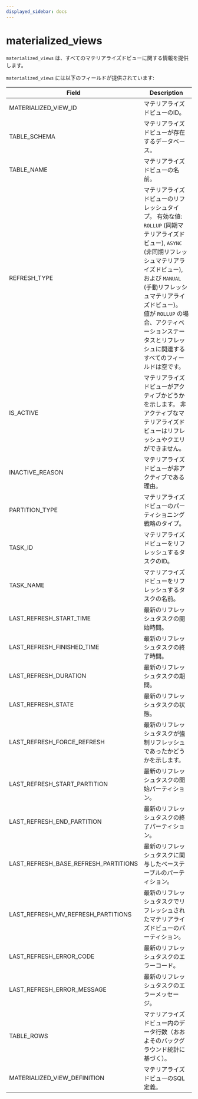 ```yaml
---
displayed_sidebar: docs
---
```


# materialized_views

`materialized_views` は、すべてのマテリアライズドビューに関する情報を提供します。

`materialized_views` には以下のフィールドが提供されています:

| **Field**                            | **Description**                                              |
| ------------------------------------ | ------------------------------------------------------------ |
| MATERIALIZED_VIEW_ID                 | マテリアライズドビューのID。                                 |
| TABLE_SCHEMA                         | マテリアライズドビューが存在するデータベース。               |
| TABLE_NAME                           | マテリアライズドビューの名前。                               |
| REFRESH_TYPE                         | マテリアライズドビューのリフレッシュタイプ。 有効な値: `ROLLUP` (同期マテリアライズドビュー), `ASYNC` (非同期リフレッシュマテリアライズドビュー), および `MANUAL` (手動リフレッシュマテリアライズドビュー)。 値が `ROLLUP` の場合、アクティベーションステータスとリフレッシュに関連するすべてのフィールドは空です。 |
| IS_ACTIVE                            | マテリアライズドビューがアクティブかどうかを示します。 非アクティブなマテリアライズドビューはリフレッシュやクエリができません。 |
| INACTIVE_REASON                      | マテリアライズドビューが非アクティブである理由。             |
| PARTITION_TYPE                       | マテリアライズドビューのパーティショニング戦略のタイプ。     |
| TASK_ID                              | マテリアライズドビューをリフレッシュするタスクのID。         |
| TASK_NAME                            | マテリアライズドビューをリフレッシュするタスクの名前。       |
| LAST_REFRESH_START_TIME              | 最新のリフレッシュタスクの開始時間。                         |
| LAST_REFRESH_FINISHED_TIME           | 最新のリフレッシュタスクの終了時間。                         |
| LAST_REFRESH_DURATION                | 最新のリフレッシュタスクの期間。                             |
| LAST_REFRESH_STATE                   | 最新のリフレッシュタスクの状態。                             |
| LAST_REFRESH_FORCE_REFRESH           | 最新のリフレッシュタスクが強制リフレッシュであったかどうかを示します。 |
| LAST_REFRESH_START_PARTITION         | 最新のリフレッシュタスクの開始パーティション。               |
| LAST_REFRESH_END_PARTITION           | 最新のリフレッシュタスクの終了パーティション。               |
| LAST_REFRESH_BASE_REFRESH_PARTITIONS | 最新のリフレッシュタスクに関与したベーステーブルのパーティション。 |
| LAST_REFRESH_MV_REFRESH_PARTITIONS   | 最新のリフレッシュタスクでリフレッシュされたマテリアライズドビューのパーティション。 |
| LAST_REFRESH_ERROR_CODE              | 最新のリフレッシュタスクのエラーコード。                     |
| LAST_REFRESH_ERROR_MESSAGE           | 最新のリフレッシュタスクのエラーメッセージ。                 |
| TABLE_ROWS                           | マテリアライズドビュー内のデータ行数（おおよそのバックグラウンド統計に基づく）。 |
| MATERIALIZED_VIEW_DEFINITION         | マテリアライズドビューのSQL定義。                             |